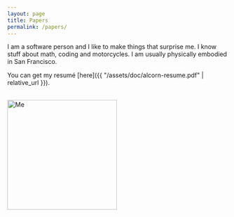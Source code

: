 ```yaml
---
layout: page
title: Papers
permalink: /papers/
---
```


<!-- ![Me]({{ "/img/small-wreck-tom.jpg" | absolute_url }} =250x) -->

I am a software person and I like to make things that surprise me.
I know stuff about math, coding and motorcycles.
I am usually physically embodied in San Francisco.

You can get my resumé [here]({{ "/assets/doc/alcorn-resume.pdf" | relative_url }}).

<br>

<img src='{{ "/assets/img/small-wreck-tom.jpg" | absolute_url }}' alt="Me" style="width: 250px;" />